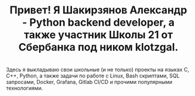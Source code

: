 <h1 align="center">Привет! Я Шакирзянов Александр - Python backend developer, а также участник Школы 21 от Сбербанка под ником klotzgal.</h1>
<br>Здесь я выкладываю свои школьные (и не только) проекты на языках C, C++, Python, а также задачи по работе с Linux, Bash скриптами, SQL запросами, Docker, Grafana, Gitlab CI/CD и прочими популярными технологиями.
</br>

